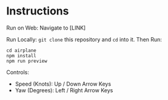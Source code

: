 # Instructions
Run on Web:
Navigate to [LINK]

Run Locally:
`git clone` this repository and `cd` into it. Then Run:

```
cd airplane
npm install
npm run preview
```

Controls: 
- Speed (Knots): Up / Down Arrow Keys
- Yaw (Degrees): Left / Right Arrow Keys

